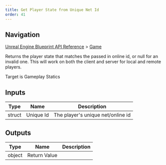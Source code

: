 ```yaml
---
title: Get Player State from Unique Net Id
order: 41
---
```

## Navigation

[Unreal Engine Blueprint API Reference](https://dev.epicgames.com/documentation/en-us/unreal-engine/BlueprintAPI) > [Game](https://dev.epicgames.com/documentation/en-us/unreal-engine/BlueprintAPI/Game)

Returns the player state that matches the passed in online id, or null for an invalid one.
This will work on both the client and server for local and remote players.

Target is Gameplay Statics

## Inputs

| Type | Name | Description |
| --- | --- | --- |
| struct | Unique Id | The player's unique net/online id |

## Outputs

| Type | Name | Description |
| --- | --- | --- |
| object | Return Value |  |
